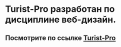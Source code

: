 # Turist-Pro разработан по дисциплине веб-дизайн.
## Посмотрите по ссылке [Turist-Pro](https://sinevakaterina.github.io/Turist-Pro/)
